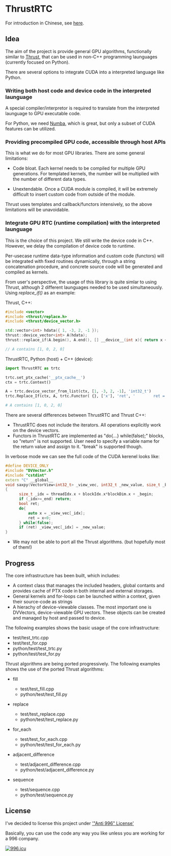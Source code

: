 # ThrustRTC

For introduction in Chinese, see [here](https://zhuanlan.zhihu.com/p/62293854).

## Idea

The aim of the project is provide general GPU algorithms, functionally similar to [Thrust](https://github.com/thrust/thrust/),
that can be used in non-C++ programming launguages (currently focused on Python).

There are several options to integrate CUDA into a interpreted language like Python.

### Writing both host code and device code in the interpreted launguage

A special compiler/interpretor is required to translate from the interpreted launguage to GPU executable code.

For Python, we need [Numba](http://numba.pydata.org/numba-doc/0.13/CUDAJit.html), which is great, but only a subset of CUDA features can be utilized.

### Providing precompiled GPU code, accessible through host APIs

This is what we do for most GPU libraries. There are some general limitations:

  * Code bloat. Each kernel needs to be compiled for multiple GPU generations. For templated kernels, the number will be multiplied
    with the number of different data types.

  * Unextendable. Once a CUDA module is compiled, it will be extremely difficult to insert custom code from outside of the module. 

Thrust uses templates and callback/functors intensively, so the above limitations will be unavoidable.

### Integrate GPU RTC (runtime compilation) with the interpreted launguage

This is the choice of this project. We still write the device code in C++. However, we delay the compilation of device code to runtime.

Per-usecase runtime data-type information and custom code (functors) will be integrated with fixed routines dynamically, 
through a string concatenation procedure, and concrete source code will be generated and compiled as kernels. 

From user's perspective, the usage of this library is quite simlar to using Thrust, although 2 different launguages needed to be used simultaneously. Using _replace_if()_ as an example:

Thrust, C++:

```cpp
#include <vector>
#include <thrust/replace.h>
#include <thrust/device_vector.h>

std::vector<int> hdata({ 1, -3, 2, -1 });
thrust::device_vector<int> A(hdata);
thrust::replace_if(A.begin(), A.end(), [] __device__(int x){ return x < 0; }, 0);

// A contains [1, 0, 2, 0]
```

ThrustRTC, Python (host) + C++ (device):

```python
import ThrustRTC as trtc

trtc.set_ptx_cache('__ptx_cache__')
ctx = trtc.Context()

A = trtc.device_vector_from_list(ctx, [1, -3, 2, -1], 'int32_t')
trtc.Replace_If(ctx, A, trtc.Functor( {}, ['x'], 'ret', '        ret = x<0;\n'), trtc.DVInt32(0))

# A contains [1, 0, 2, 0]
```

There are several differences between ThrustRTC and Thrust C++:

* ThrustRTC does not include the iterators. All operations explicitly work on the device vectors.
* Functors in ThrustRTC are implemented as "do{...} while(false);" blocks, so "return" is not supported. 
  User need to specify a variable name for the return value and assign to it. "break" is supported though.

In verbose mode we can see the full code of the CUDA kerenel looks like:

```cpp
#define DEVICE_ONLY
#include "DVVector.h"
#include "cstdint"
extern "C" __global__
void saxpy(VectorView<int32_t> _view_vec, int32_t _new_value, size_t _begin, size_t _end)
{
      size_t _idx = threadIdx.x + blockIdx.x*blockDim.x + _begin;
      if (_idx>=_end) return;
      bool ret;
      do{
          auto x = _view_vec[_idx];
          ret = x<0;
      } while(false);
      if (ret) _view_vec[_idx] = _new_value;
}
```

* We may not be able to port all the Thrust algorithms. (but hopefully most of them!)

## Progress

The core infrastructure has been built, which includes:

* A context class that manages the included headers, global contants and provides cache of PTX code in both internal and external storages.
* General kernels and for-loops can be launched within a context, given their source-code as strings
* A hierachy of device-viewable classes. The most important one is DVVectors, device-viewable GPU vectors. These objects can be created and managed by host and passed to device. 

The following examples shows the basic usage of the core infrastructure:

* test/test_trtc.cpp
* test/test_for.cpp
* python/test/test_trtc.py
* python/test/test_for.py

Thrust algorithms are being ported progressively.
The following examples shows the use of the ported Thrust algorithms:
* fill
  * test/test_fill.cpp
  * python/test/test_fill.py

* replace
  * test/test_replace.cpp
  * python/test/test_replace.py

* for_each
  * test/test_for_each.cpp
  * python/test/test_for_each.py

* adjacent_difference
  * test/adjacent_difference.cpp
  * python/test/adjacent_difference.py

* sequence
  * test/sequence.cpp
  * python/test/sequence.py

## License 

I've decided to license this project under ['"Anti 996" License'](https://github.com/996icu/996.ICU/blob/master/LICENSE)

Basically, you can use the code any way you like unless you are working for a 996 company.

[![996.icu](https://img.shields.io/badge/link-996.icu-red.svg)](https://996.icu)



